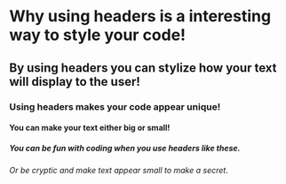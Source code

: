 # Why using headers is a interesting way to style your code!
## By using headers you can stylize how your text will display to the user!
### Using headers makes your code appear unique!
#### You can make your text either big or small!
##### You can be fun with coding when you use headers like these.
###### Or be cryptic and make text appear small to make a secret.

